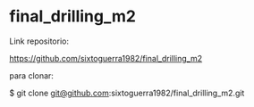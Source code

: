 # final_drilling_m2

Link repositorio:

https://github.com/sixtoguerra1982/final_drilling_m2


para clonar:

$ git clone git@github.com:sixtoguerra1982/final_drilling_m2.git